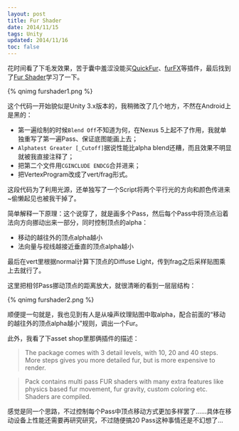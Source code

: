 ```yaml
---
layout: post
title: Fur Shader
date: 2014/11/15
tags: Unity
updated: 2014/11/16
toc: false
---
```


花时间看了下毛发效果，苦于囊中羞涩没能买[QuickFur](https://www.assetstore.unity3d.com/#!/content/11866)、[furFX](https://www.assetstore.unity3d.com/en/#!/content/9201)等插件，最后找到了[Fur Shader](http://forum.unity3d.com/threads/fur-shader.4581/)学习了一下。

<!--more-->

{% qnimg furshader1.png %}

这个代码一开始貌似是Unity 3.x版本的，我稍微改了几个地方，不然在Android上是黑的：

- 第一遍绘制的时候`Blend Off`不知道为何，在Nexus 5上起不了作用，我就单独重写了第一遍Pass、保证底图能画上去；
- `Alphatest Greater [_Cutoff]`据说性能比alpha blend还糟，而且效果不明显就被我直接注释了；
- 把第二个文件用`CGINCLUDE ENDCG`合并进来；
- 把VertexProgram改成了vert/frag形式。

这段代码为了利用光源，还单独写了一个Script将两个平行光的方向和颜色传进来~偷懒起见也被我干掉了。

简单解释一下原理：这个说穿了，就是画多个Pass，然后每个Pass中将顶点沿着法向方向挪动出来一部分，同时控制顶点的alpha：

- 移动的越往外的顶点alpha越小
- 法向量与视线越接近垂直的顶点alpha越小

最后在vert里根据normal计算下顶点的Diffuse Light，传到frag之后采样贴图乘上去就行了。

这里把相邻Pass挪动顶点的距离放大，就很清晰的看到一层层结构：

{% qnimg furshader2.png %}

顺便提一句就是，我也见到有人是从噪声纹理贴图中取alpha，配合前面的“移动的越往外的顶点alpha越小”规则，调出一个Fur。

此外，我看了下asset shop里那俩插件的描述：

> The package comes with 3 detail levels, with 10, 20 and 40 steps. More steps gives you more detailed fur, but is more expensive to render. 

> Pack contains multi pass FUR shaders with many extra features like physics based fur movement, fur gravity, custom coloring etc. Shaders are compiled.

感觉是同一个思路，不过控制每个Pass中顶点移动方式更加多样罢了……具体在移动设备上性能还需要再研究研究，不过随便搞20 Pass这种事情还是不幻想了...